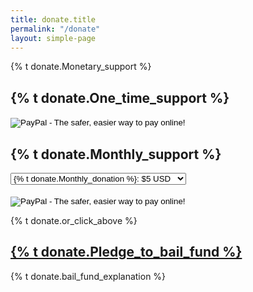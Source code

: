```yaml
---
title: donate.title
permalink: "/donate"
layout: simple-page
---
```


{% t donate.Monetary_support %}

## {% t donate.One_time_support %}

<form action="https://www.paypal.com/cgi-bin/webscr" method="post" target="_top">
<input type="hidden" name="cmd" value="_s-xclick">
<input type="hidden" name="hosted_button_id" value="H6RL4XCPSLHKW">
<input type="image" src="{% t donate.donate_button %}" border="0" name="submit" alt="PayPal - The safer, easier way to pay online!">
<img alt="" border="0" src="https://www.paypalobjects.com/en_US/i/scr/pixel.gif" width="1" height="1">
</form>

## {% t donate.Monthly_support %}

<form action="https://www.paypal.com/cgi-bin/webscr" method="post" target="_top">
<select name="os0">
    <option value="$5 Donation">{% t donate.Monthly_donation %}: $5 USD</option>
    <option value="$10 Donation">{% t donate.Monthly_donation %}: $10 USD</option>
    <option value="$15 Donation">{% t donate.Monthly_donation %}: $15 USD</option>
    <option value="$20 Donation">{% t donate.Monthly_donation %}: $20 USD</option>
    <option value="$25 Donation">{% t donate.Monthly_donation %}: $25 USD</option>
    <option value="$30 Donation">{% t donate.Monthly_donation %}: $30 USD</option>
    <option value="$35 Donation">{% t donate.Monthly_donation %}: $35 USD</option>
    <option value="$40 Donation">{% t donate.Monthly_donation %}: $40 USD</option>
    <option value="$45 Donation">{% t donate.Monthly_donation %}: $45 USD</option>
    <option value="$50 Donation">{% t donate.Monthly_donation %}: $50 USD</option>
</select>
<br/><br/>
<input type="image" src="{% t donate.subscribe_button %}" border="0" name="submit" alt="PayPal - The safer, easier way to pay online!">
<input type="hidden" name="cmd" value="_s-xclick">
<input type="hidden" name="hosted_button_id" value="U2UPMHXPUJT6J">
<input type="hidden" name="on0" value="Donation Subscription Options">
<input type="hidden" name="on1" value="Monthly Subscription Donation">
<input type="hidden" name="currency_code" value="USD">
<img alt="" border="0" src="https://www.paypalobjects.com/en_US/i/scr/pixel.gif" width="1" height="1">
</form>

{% t donate.or_click_above %}

## [{% t donate.Pledge_to_bail_fund %}](http://www.macclegalfund.org)
{% t donate.bail_fund_explanation %}
